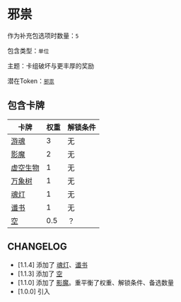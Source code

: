 # 邪祟

作为补充包选项时数量：`5`

包含类型：`单位`

主题：卡组破坏与更丰厚的奖励

潜在Token：[`邪祟`](邪祟.md)

## 包含卡牌

卡牌 | 权重 | 解锁条件
--- | --- | ---
[游魂](../卡牌/游魂.md) | 3 | 无
[影魔](../卡牌/影魔.md) | 2 | 无
[虚空生物](../卡牌/虚空生物.md) | 1 | 无
[万象树](../卡牌/万象树.md) | 1 | 无
[魂灯](../卡牌/魂灯.md) | 1 | 无
[谶书](../卡牌/谶书.md) | 1 | 无
[空](../卡牌/空.md) | 0.5 | ？

## CHANGELOG

- [1.1.4] 添加了 [魂灯](../卡牌/魂灯.md)、[谶书](../卡牌/谶书.md)
- [1.1.3] 添加了 [空](../卡牌/空.md)
- [1.1.0] 添加了 [影魔](../卡牌/影魔.md)。重平衡了权重、解锁条件、备选数量
- [1.0.0] 引入
